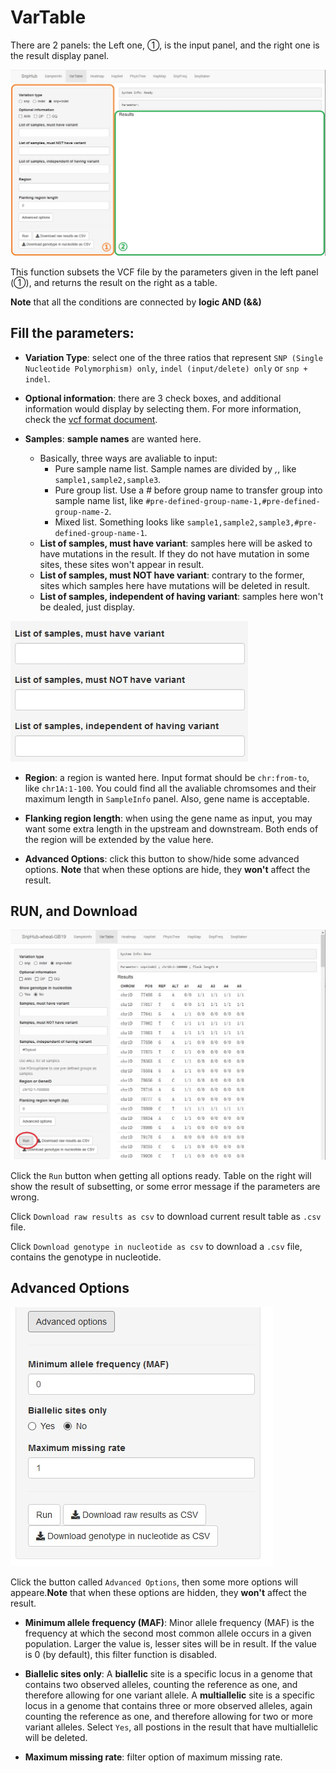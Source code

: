 # VarTable

There are 2 panels: the Left one, ①, is the input panel, and the right one is the result display panel.

![VarTable tag](./../img/VarTable-1.jpg)

This function subsets the VCF file by the parameters given in the left panel (①), and returns the result on the right as a table.

**Note** that all the conditions are connected by **logic AND (&&)**

## Fill the parameters:

- **Variation Type**: select one of the three ratios that represent `SNP (Single Nucleotide Polymorphism) only`, `indel (input/delete) only` or `snp + indel`.

- **Optional information**: there are 3 check boxes, and additional information would display by selecting them. For more information, check the [vcf format document](https://samtools.github.io/hts-specs/VCFv4.2.pdf).

- **Samples**: **sample names** are wanted here.
	- Basically, three ways are avaliable to input:
		- Pure sample name list. Sample names are divided by *,*, like `sample1,sample2,sample3`.
		- Pure group list. Use a *#* before group name to transfer group into sample name list, like `#pre-defined-group-name-1,#pre-defined-group-name-2`. 
		- Mixed list. Something looks like `sample1,sample2,sample3,#pre-defined-group-name-1`.
	- **List of samples, must have variant**: samples here will be asked to have mutations in the result. If they do not have mutation in some sites, these sites won't appear in result.
	- **List of samples, must NOT have variant**: contrary to the former, sites which samples here have mutations will be deleted in result.
	- **List of samples, independent of having variant**: samples here won't be dealed, just display.

![Samples of VarTable](./../img/VarTable-2.jpg)

- **Region**: a region is wanted here. Input format should be `chr:from-to`, like `chr1A:1-100`. You could find all the avaliable chromsomes and their maximum length in `SampleInfo` panel. Also, gene name is acceptable.

- **Flanking region length**: when using the gene name as input, you may want some extra length in the upstream and downstream. Both ends of the region will be extended by the value here.

- **Advanced Options**: click this button to show/hide some advanced options. **Note** that when these options are hide, they **won't** affect the result.

## RUN, and Download

![Result of VarTable](./../img/VarTable-4.jpg)

Click the `Run` button when getting all options ready. Table on the right will show the result of subsetting, or some error message if the parameters are wrong.

Click `Download raw results as csv` to download current result table as `.csv` file.

Click `Download genotype in nucleotide as csv` to download a `.csv` file, contains the genotype in nucleotide.

## Advanced Options

![Advanced options of VarTable](./../img/VarTable-3.jpg)

Click the button called `Advanced Options`, then some more options will appeare.**Note** that when these options are hidden, they **won't** affect the result.

- **Minimum allele frequency (MAF)**: Minor allele frequency (MAF) is the frequency at which the second most common allele occurs in a given population. Larger the value is, lesser sites will be in result. If the value is 0 (by default), this filter function is disabled.

- **Biallelic sites only**: A **biallelic** site is a specific locus in a genome that contains two observed alleles, counting the reference as one, and therefore allowing for one variant allele. A **multiallelic** site is a specific locus in a genome that contains three or more observed alleles, again counting the reference as one, and therefore allowing for two or more variant alleles. Select `Yes`, all postions in the result that have multiallelic will be deleted.

- **Maximum missing rate**: filter option of maximum missing rate.
